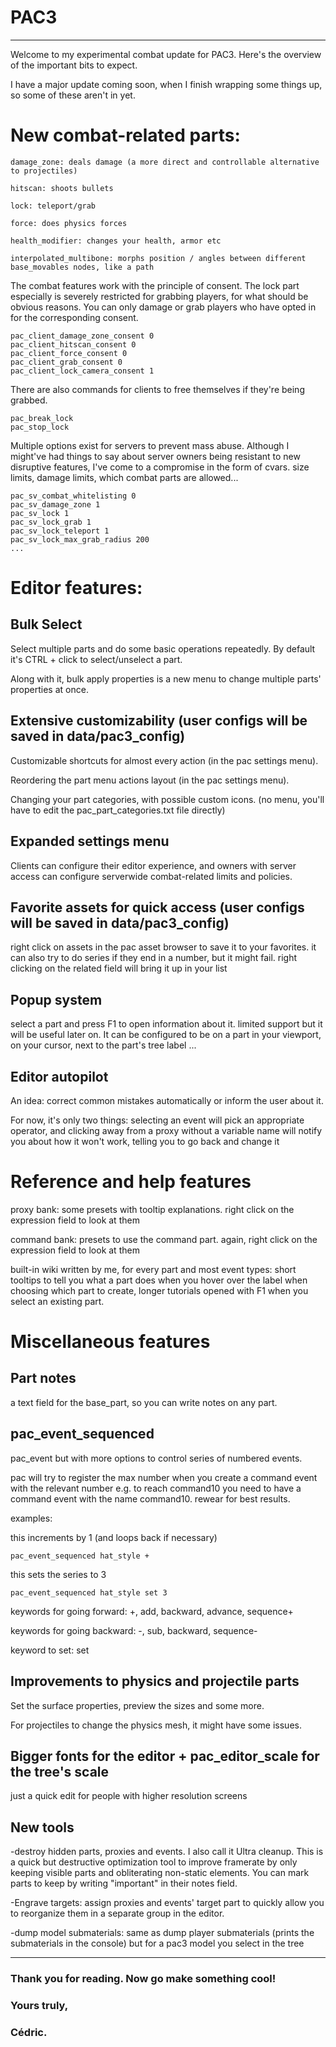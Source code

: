 # PAC3

---

Welcome to my experimental combat update for PAC3. Here's the overview of the important bits to expect.

I have a major update coming soon, when I finish wrapping some things up, so some of these aren't in yet.


# New combat-related parts:

	damage_zone: deals damage (a more direct and controllable alternative to projectiles)
 
 	hitscan: shoots bullets
	
 	lock: teleport/grab
	
	force: does physics forces
 
 	health_modifier: changes your health, armor etc
	
	interpolated_multibone: morphs position / angles between different base_movables nodes, like a path


The combat features work with the principle of consent. The lock part especially is severely restricted for grabbing players, for what should be obvious reasons. You can only damage or grab players who have opted in for the corresponding consent.

	pac_client_damage_zone_consent 0
	pac_client_hitscan_consent 0
	pac_client_force_consent 0
	pac_client_grab_consent 0
	pac_client_lock_camera_consent 1

There are also commands for clients to free themselves if they're being grabbed.

 	pac_break_lock
	pac_stop_lock

Multiple options exist for servers to prevent mass abuse. Although I might've had things to say about server owners being resistant to new disruptive features, I've come to a compromise in the form of cvars. size limits, damage limits, which combat parts are allowed...

	pac_sv_combat_whitelisting 0
	pac_sv_damage_zone 1
	pac_sv_lock 1
	pac_sv_lock_grab 1
	pac_sv_lock_teleport 1
	pac_sv_lock_max_grab_radius 200
 	...


# Editor features:

## Bulk Select

Select multiple parts and do some basic operations repeatedly. By default it's CTRL + click to select/unselect a part.

Along with it, bulk apply properties is a new menu to change multiple parts' properties at once.

	
## Extensive customizability (user configs will be saved in data/pac3_config)

Customizable shortcuts for almost every action (in the pac settings menu).

Reordering the part menu actions layout (in the pac settings menu).

Changing your part categories, with possible custom icons. (no menu, you'll have to edit the pac_part_categories.txt file directly)


## Expanded settings menu

Clients can configure their editor experience, and owners with server access can configure serverwide combat-related limits and policies.

## Favorite assets for quick access (user configs will be saved in data/pac3_config)

right click on assets in the pac asset browser to save it to your favorites. it can also try to do series if they end in a number, but it might fail. right clicking on the related field will bring it up in your list
	
## Popup system

select a part and press F1 to open information about it. limited support but it will be useful later on. It can be configured to be on a part in your viewport, on your cursor, next to the part's tree label ...
 
## Editor autopilot

An idea: correct common mistakes automatically or inform the user about it.

For now, it's only two things: selecting an event will pick an appropriate operator, and clicking away from a proxy without a variable name will notify you about how it won't work, telling you to go back and change it


# Reference and help features

proxy bank: some presets with tooltip explanations. right click on the expression field to look at them
 
command bank: presets to use the command part. again, right click on the expression field to look at them
	
built-in wiki written by me, for every part and most event types: short tooltips to tell you what a part does when you hover over the label when choosing which part to create, longer tutorials opened with F1 when you select an existing part.


# Miscellaneous features

## Part notes

a text field for the base_part, so you can write notes on any part.

## pac_event_sequenced

pac_event but with more options to control series of numbered events.

pac will try to register the max number when you create a command event with the relevant number e.g. to reach command10 you need to have a command event with the name command10. rewear for best results.

examples:

this increments by 1 (and loops back if necessary)

	pac_event_sequenced hat_style +
 
this sets the series to 3

 	pac_event_sequenced hat_style set 3

keywords for going forward: +, add, backward, advance, sequence+

keywords for going backward: -, sub, backward, sequence-

keyword to set: set


## Improvements to physics and projectile parts

Set the surface properties, preview the sizes and some more.

For projectiles to change the physics mesh, it might have some issues.
 
## Bigger fonts for the editor + pac_editor_scale for the tree's scale

just a quick edit for people with higher resolution screens

## New tools

-destroy hidden parts, proxies and events. I also call it Ultra cleanup. This is a quick but destructive optimization tool to improve framerate by only keeping visible parts and obliterating non-static elements. You can mark parts to keep by writing "important" in their notes field.

-Engrave targets: assign proxies and events' target part to quickly allow you to reorganize them in a separate group in the editor.

-dump model submaterials: same as dump player submaterials (prints the submaterials in the console) but for a pac3 model you select in the tree

---

### Thank you for reading. Now go make something cool!

### Yours truly,
### Cédric.
